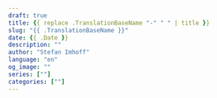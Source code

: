 ```yaml
---
draft: true
title: {{ replace .TranslationBaseName "-" " " | title }}
slug: "{{ .TranslationBaseName }}"
date: {{ .Date }}
description: ""
author: "Stefan Imhoff"
language: "en"
og_image: ""
series: [""]
categories: [""]
---
```

